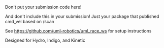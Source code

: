 Don't put your submission code here!

And don't include this in your submission! Just your package that published cmd_vel based on /scan

See https://github.com/uml-robotics/uml_race_ws for setup instructions

Designed for Hydro, Indigo, and Kinetic

